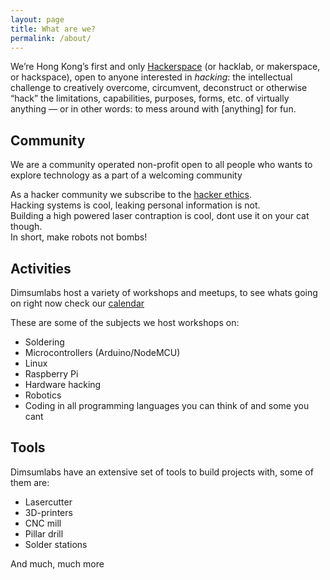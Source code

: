 ```yaml
---
layout: page
title: What are we?
permalink: /about/
---
```


We’re Hong Kong’s first and only [Hackerspace](https://en.wikipedia.org/wiki/Hackerspace) (or hacklab, or makerspace, or hackspace), open to anyone interested in *hacking*: the intellectual challenge to creatively overcome, circumvent, deconstruct or otherwise “hack” the limitations, capabilities, purposes, forms, etc. of virtually anything — or in other words: to mess around with [anything] for fun.

## Community
We are a community operated non-profit open to all people who wants to explore technology as a part of a welcoming community

As a hacker community we subscribe to the [hacker ethics](https://en.wikipedia.org/wiki/Hacker_ethic#The_hacker_ethics).<br />
Hacking systems is cool, leaking personal information is not.<br />
Building a high powered laser contraption is cool, dont use it on your cat though.<br />
In short, make robots not bombs!

## Activities
Dimsumlabs host a variety of workshops and meetups, to see whats going on right now check our [calendar](/calendar/)

These are some of the subjects we host workshops on:

* Soldering
* Microcontrollers (Arduino/NodeMCU)
* Linux
* Raspberry Pi
* Hardware hacking
* Robotics
* Coding in all programming languages you can think of and some you cant

## Tools
Dimsumlabs have an extensive set of tools to build projects with, some of them are:

* Lasercutter
* 3D-printers
* CNC mill
* Pillar drill
* Solder stations

And much, much more
